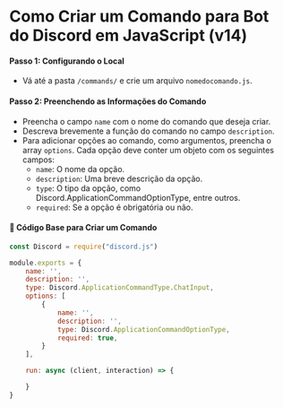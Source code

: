 # Como Criar um Comando para Bot do Discord em JavaScript (v14)

#### Passo 1: Configurando o Local

- Vá até a pasta `/commands/` e crie um arquivo `nomedocomando.js`.

#### Passo 2: Preenchendo as Informações do Comando

- Preencha o campo `name` com o nome do comando que deseja criar.
- Descreva brevemente a função do comando no campo `description`.
- Para adicionar opções ao comando, como argumentos, preencha o array `options`. Cada opção deve conter um objeto com os seguintes campos:
    - `name`: O nome da opção.
    - `description`: Uma breve descrição da opção.
    - `type`: O tipo da opção, como Discord.ApplicationCommandOptionType, entre outros.
    - `required`: Se a opção é obrigatória ou não.

#### 🚀 Código Base para Criar um Comando

```javascript
const Discord = require("discord.js")

module.exports = {
    name: '', 
    description: '',
    type: Discord.ApplicationCommandType.ChatInput,
    options: [
        {
            name: '',
            description: '',
            type: Discord.ApplicationCommandOptionType,
            required: true,
        }
    ],

    run: async (client, interaction) => {

    }
}

```